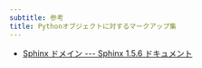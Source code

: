 ```yaml
---
subtitle: 参考
title: Pythonオブジェクトに対するマークアップ集
---
```


- [Sphinx ドメイン --- Sphinx 1.5.6
  ドキュメント](http://www.sphinx-doc.org/ja/stable/domains.html#python-roles)
